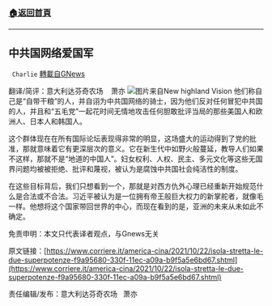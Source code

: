 ###  [:house:返回首頁](https://github.com/ourhimalayas/txt)
---


## 中共国网络爱国军
` Charlie` [轉載自GNews](https://gnews.org/zh-hans/1616185/)

翻译/简评：意大利达芬奇农场    萧亦
![](https://assets.gnews.org/wp-content/uploads/2021/10/10255.jpg)图片来自New highland Vision
他们称自己是“自带干粮”的人，并自诩为中共国网络的骑士，因为他们反对任何冒犯中共国的人，并且和“五毛党”一起花时间无情地攻击任何胆敢批评当局的那些美国人和欧洲人、日本人和韩国人。

这个群体现在在所有国际论坛表现得非常的明显，这场盛大的运动得到了党的批准，那就意味着它有更深层次的意义。它在新生代中如野火般蔓延，教导人们如果不这样，那就不是“地道的中国人”。妇女权利、人权、民主、多元文化等这些无国界问题均被被拒绝、批评和蔑视，被认为是腐蚀中共国社会纯洁性的制度。

在这些目标背后，我们只想看到一个，那就是对西方仇外心理已经重新开始规范什么是合法或不合法。习近平被认为是一位拥有帝王般巨大权力的新掌舵者，就像毛一样。他想将这个国家带回世界的中心，而现在看到的是，亚洲的未来从未如此不确定。

免责申明：本文只代表译者观点，与Gnews无关

原文链接：[https://www.corriere.it/america-cina/2021/10/22/isola-stretta-le-due-superpotenze-f9a95680-330f-11ec-a09a-b9f5a5e6bd67.shtml](https://www.corriere.it/america-cina/2021/10/22/isola-stretta-le-due-superpotenze-f9a95680-330f-11ec-a09a-b9f5a5e6bd67.shtml)

责任编辑/发布：意大利达芬奇农场   萧亦
